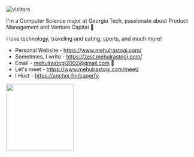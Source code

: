 
![visitors](https://visitor-badge.glitch.me/badge?page_id=${Mehul20}.${359718074})

I'm a Computer Science major at Georgia Tech, passionate about Product Management and Venture Capital 🚀

I love technology, traveling and eating, sports, and much more!

* Personal Website - https://www.mehulrastogi.com/
* Sometimes, I write - https://zest.mehulrastogi.com/
* Email - mehulrastogi2002@gmail.com 📧
* Let's meet - https://www.mehulrastogi.com/meet/
* I Host - https://anchor.fm/caperfy


<img height="180em" src="https://github-readme-stats.vercel.app/api?username=Mehul20&show_icons=true&hide_border=true&&count_private=true&include_all_commits=true" />

<!---
Mehul20/Mehul20 is a ✨ special ✨ repository because its `README.md` (this file) appears on your GitHub profile.
You can click the Preview link to take a look at your changes.
--->
